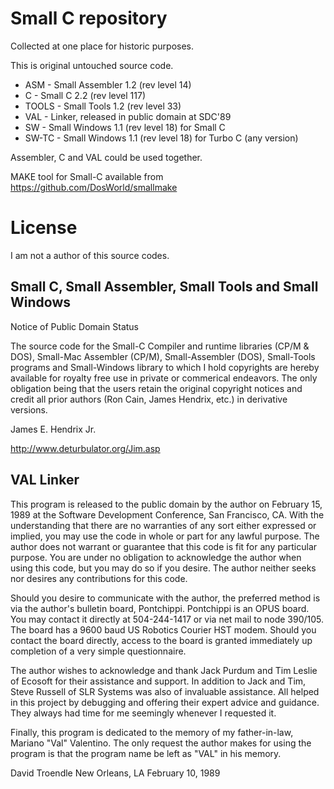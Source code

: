# Small C repository

Collected at one place for historic purposes.

This is original untouched source code.

* ASM - Small Assembler 1.2 (rev level 14)
* C - Small C 2.2 (rev level 117)
* TOOLS - Small Tools 1.2 (rev level 33)
* VAL - Linker, released in public domain at SDC'89
* SW - Small Windows 1.1 (rev level 18) for Small C
* SW-TC - Small Windows 1.1 (rev level 18) for Turbo C (any version)

Assembler, C and VAL could be used together.

MAKE tool for Small-C available from https://github.com/DosWorld/smallmake

# License

I am not a author of this source codes.

## Small C, Small Assembler, Small Tools and Small Windows

Notice of Public Domain Status

The source code for the Small-C Compiler and runtime libraries (CP/M & DOS), Small-Mac Assembler (CP/M), Small-Assembler (DOS), Small-Tools programs and Small-Windows library to which I hold copyrights are hereby available for royalty free use in private or commerical endeavors. The only obligation being that the users retain the original copyright notices and credit all prior authors (Ron Cain, James Hendrix, etc.) in derivative versions.

James E. Hendrix Jr.

http://www.deturbulator.org/Jim.asp

## VAL Linker

This program is released to the public domain by the author on
February 15, 1989 at the Software Development Conference,
San Francisco, CA.  With the understanding that there are no
warranties of any sort either expressed or implied, you may use the
code in whole or part for any lawful purpose.  The author does not
warrant or guarantee that this code is fit for any particular purpose.
You are under no obligation to acknowledge the author when using this
code, but you may do so if you desire.  The author neither seeks nor
desires any contributions for this code.

Should you desire to communicate with the author, the preferred method
is via the author's bulletin board, Pontchippi.  Pontchippi is an
OPUS board.  You may contact it directly at 504-244-1417 or via net
mail to node 390/105.  The board has a 9600 baud US Robotics Courier
HST modem.  Should you contact the board directly, access to the board
is granted immediately up completion of a very simple questionnaire.

The author wishes to acknowledge and thank Jack Purdum and Tim Leslie
of Ecosoft for their assistance and support.  In addition to Jack and
Tim, Steve Russell of SLR Systems was also of invaluable assistance.
All helped in this project by debugging and offering their expert
advice and guidance.  They always had time for me seemingly whenever
I requested it.

Finally, this program is dedicated to the memory of my father-in-law,
Mariano "Val" Valentino.  The only request the author makes for
using the program is that the program name be left as "VAL" in his
memory.

David Troendle
New Orleans, LA
February 10, 1989
